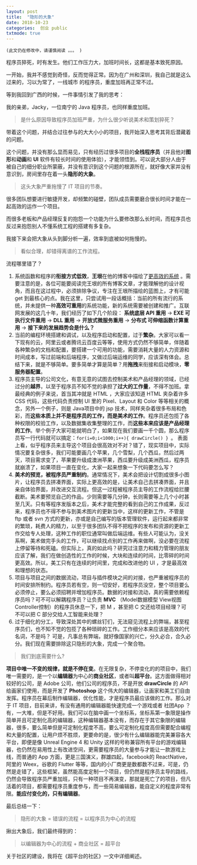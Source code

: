 ```yaml
---
layout: post
title:  "隐形的大象"
date: 2018-10-23
categories:  创业 public
txtmode: true
---
```


`(此文仍在修改中，请谨慎阅读 。。。 )`


程序员猝死，时有发生。他们工作压力大，加班时间长，这都是基本致死原因。

一开始，我并不感觉到奇怪，反而觉得正常。因为在广州和深圳，我自己就是这么过来的，习以为常了，一线城市 的程序员，重度加班再正常不过。

等到我回到广西的时候，一件事情引发了我的思考： 

我的亲弟，Jacky，一位南宁的 Java 程序员，也同样重度加班。

>是什么原因导致程序员加班严重，为什么很少听说美术和策划猝死？

带着这个问题，并结合过往参与的大大小小的项目，我开始深入思考其背后潜藏着的问题。

这个问题，并没有那么显而易见，只有经历过很多项目的**全栈程序员**（并且他对**图形**和**动画**和 **UI** 软件有较长时间的使用体验），才能领悟到。可以说大部分人由于被自己的细分职业所蒙蔽，并没有意识到这个问题的根源所在，就好像大家并没有意识到，房间里存在着一头**隐形的大象**。

>这头大象严重拖慢了 IT 项目的节奏。

很多团队想要进行敏捷开发，却频繁的碰壁，团队成员需要磨合很长时间才能在一起高效的运作一个项目。

而很多老板和产品经理反复的抱怨一个功能为什么要修改那么长时间，而程序员也反过来抱怨别人不懂系统工程的搭建有多复杂。

我接下来会把大象从头到脚分析一遍，效率到底被如何拖慢的。

>看似合理，却错得离谱的工作流程。

流程哪里错了？

1. 系统函数和程序的**衔接方式低效**，**王垠**在他的博客中描绘了[更高效的系统](http://www.yinwang.org/blog-cn/2013/04/14/os-design) 。需要注意的是，各位可能要阅读完王垠的所有博客文章，才能理解他的设计视角，而且在这过程中，必须排除争议，专注在王垠所描绘的蓝图上，才有可能 get 到最核心的点。我在这里，只尝试用一段话概括：当前的所有流行的系统，并未提供一种**高效可重用**的系统功能，新的系统需要被创建和推广。互联网发展的这几十年，我们经历了如下几个阶段： **系统底层 API 重用** -> **EXE 可执行文件重用** -> **DLL 重用** -> **开放式微服务重用** -> **分布式  可伸缩函数计算重用** -> **接下来的发展趋势会是什么？** 
2. 当前的编程环境搭建和调试，以及程序启动和配置，过于**繁杂**。大家可以看一下现有的云，阿里云或者腾讯云百度云等等，使用方式仍然不够简单，伴随着各种繁杂的文档和配置，要搭建一个可用的功能，需要消耗大量的人力资源和时间成本，写过前端和后端程序，又做过后端运维的同学，应该深有体会。总结下来，就是不够简单。要多简单才算是简单？用**拖拽**来衔接和启动模块，**零服务器配置**。
3. 程序员主导的公司文化，有意无意的试图去控制美术和产品经理的领域，已经过分的**越界**，以至于程序员不知不觉的承担了**过大的工作量**，不得不加班。拿最经典的例子来说，首当其冲就是 HTML ，大家应该知道 HTML 夹杂着许多 CSS 代码，这些代码负责控制 UI 里的 Pixel、Layout 和 Color 等等相关的概念，另外一个例子，则是 Java项目中的 jsp 技术，同样夹杂着很多布局和色彩，而**这些本质上并不是程序员的工作，而是美术的工作**。程序员还包揽了各种权限的校验工作，以及数据集收集整理的工作，而**这些本来应该是产品经理的工作**。举个例子大家可能就明白了，如果现在我们要画一千个圆，那么程序员写一行代码就可以搞定：`for(i=0;i<1000;i++){ drawCircle() } `。 表面上看，似乎程序员来主导这个项目会很高效对不对？错了，现实项目中，实际情况要复杂很多，我们可能要画几个苹果，几个雪梨，几个西瓜，然后过两天，项目需求变了，苹果要升级成澳洲苹果，西瓜要升级成美洲西瓜，程序员就崩溃了，如果项目一直在变化，大家一起来想象一下代码要怎么写？
4. **美术的预览，被程序员严重制约**。通常情况下，美术会把设计切割成很多小图片，让程序员去拼凑界面，实际上更高效的是，让美术自己去拼凑界面，并且亲自体验界面，并改进交互流程。但这一过程被程序员主导的工作流程给拦腰截断。美术要预览自己的作品，少则需要等几分钟，长则需要等上几个小时甚至几天。只有等程序发版本之后，美术才能完整的看到自己的工作成果，反过来，程序员也不得不参与到美术图片的更新当中，这样的更新工作，不管是 ftp 或者 svn 方式的更新，亦或是自己编写的版本管理软件，运行起来都非常的繁琐，耗费人的精力，以至于很多团队不得不把程序的发布和资源的更新工作交给专人处理，这种工作的职位通常叫做后端运维。有些人可能认为，没关系啊，美术做完手头的工作，可以继续找点别的工作再来做啊，没必要在流程上停留等待和死磕。但实际上，真的如此吗？研究过注意力和精力管理的朋友应该了解，我们在做创造性的工作的时候，大块和连续的时间，比零碎的时间更高效。所以，美工只有在连续的时间里，完成和改进他的 UI ，才是最高效和理想的状态。
5. 项目与项目之间的数据流动，项目与插件模块之间的对接，也严重被程序员的时间安排所制约。程序员若有空，则一切安好，若程序员没空，整个项目要么必须停止，要么必须招聘并增加程序员。数据的对接和流动，真的需要依赖程序员吗？可不可以解耦程序员？让负责 **MVC** （Model数据模型 View视图 Controller控制）的程序员休息一下，把 M ，甚至把 C 交还给项目经理？可不可以把 C 部分交给人工智能来处理？
6. 过于细化的分工，导致深处其中的螺丝钉们，无法窥见流程上的弊端，甚至程序员们，也不知不觉的包揽了各种琐碎的工作。工作细分本来应该是高效的代名词，不是吗？ 可是，凡事总有弊端，就好像国家的兴亡，分久必合，合久必分。我们现在需要排除这只隐形的大象，完成一个聚合物。


>我们到底需要什么?

**项目中唯一不变的规律，就是不停在变**。在无限复杂，不停变化的的项目中，我们唯一需要的，是一个以**编辑器**为中心的**商业社区**，或者叫**超平台**。这方面做得相对较好的公司，是 Adobe 公司，他们公司的程序员，不是开放 **drawCircle** 的 API 给画家们使用，而是开发了 **Photoshop** 这个伟大的编辑器，让画家和美工们自由发挥。程序员在幕后制作编辑器，优化性能，才是程序员最应该做的工作。那么对于 IT 项目，目前来讲，有没有通用的编辑器能快速完成一个游戏或者 社团App ？ 有，一大堆，但是不好用。我们可以在脑中画一个坐标系，坐标系第一象限是操作简单并且可定制化高的编辑器，这种编辑器基本没有，而存在于其它象限的编辑器，很多，要么简单但是可定制化程度不高，要么可定制化程度高但需要配合编程和大量的配置，让用户烦不胜烦，更要命的是，很少有什么编辑器能完美兼容各大平台，即便是像 Unreal Engine 4 和 Unity 这样的号称兼容所有平台的游戏编辑器，也仍然在易用性上有改进空间，更需要程序员的大量参与才能让一款游戏上线，而普通的 App 方面，更是三国演义，群雄四起，facebook的 ReactNative，阿里的 Weex，谷歌的 Flutter 等等，国内的小厂商更是数都数不过来，可是，仍然是走错了，这些框架，虽然能高度定制一个项目，但仍然是程序员主导的路线，仍然会导致程序员严重加班，只有一种项目不再演变，那就是死亡了的项目，但凡活着的项目，都需要程序员重度参与，而一些简易编辑器，能自定义的程度非常有限。**能应付变化的，只有编辑器**。

最后总结一下：

>隐形的大象 = 错误的流程 = 以程序员为中心的流程

揪出大象后，我们最终得到的：

>以编辑器为中心的流程 + 商业社区 = 超平台

关于社区的建设，我将在《超平台的社区》一文中详细阐述。